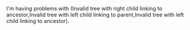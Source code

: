 I'm having problems with (Invalid tree with right child linking to ancestor,Invalid tree with left child linking to parent,Invalid tree with left child linking to ancestor).
